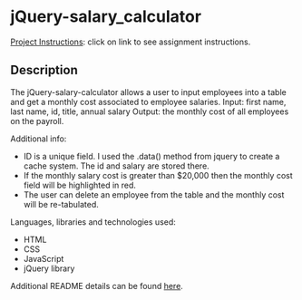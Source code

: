 # jQuery-salary_calculator

[Project Instructions](./INSTRUCTIONS.md): click on link to see assignment instructions.

## Description

The jQuery-salary-calculator allows a user to input employees into a table and get a monthly cost associated
to employee salaries.
Input: first name, last name, id, title, annual salary
Output: the monthly cost of all employees on the payroll.

Additional info:
- ID is a unique field. I used the .data() method from jquery to create a cache system. The id and salary
  are stored there.
- If the monthly salary cost is greater than $20,000 then the monthly cost field will be highlighted in red.
- The user can delete an employee from the table and the monthly cost will be re-tabulated.

Languages, libraries and technologies used:
- HTML
- CSS
- JavaScript
- jQuery library

Additional README details can be found [here](https://github.com/PrimeAcademy/readme-template/blob/master/README.md).
